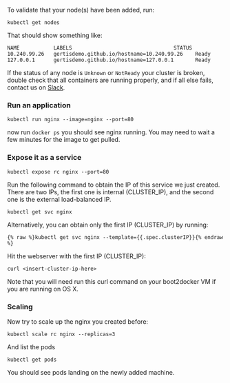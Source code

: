 ---
---

To validate that your node(s) have been added, run:

```shell
kubectl get nodes
```

That should show something like:

```shell
NAME           LABELS                                 STATUS
10.240.99.26   gertisdemo.github.io/hostname=10.240.99.26    Ready
127.0.0.1      gertisdemo.github.io/hostname=127.0.0.1       Ready
```

If the status of any node is `Unknown` or `NotReady` your cluster is broken, double check that all containers are running properly, and if all else fails, contact us on [Slack](/docs/troubleshooting/#slack).

### Run an application

```shell
kubectl run nginx --image=nginx --port=80
```

now run `docker ps` you should see nginx running.  You may need to wait a few minutes for the image to get pulled.

### Expose it as a service

```shell
kubectl expose rc nginx --port=80
```

Run the following command to obtain the IP of this service we just created. There are two IPs, the first one is internal (CLUSTER_IP), and the second one is the external load-balanced IP.

```shell
kubectl get svc nginx
```

Alternatively, you can obtain only the first IP (CLUSTER_IP) by running:

```shell
{% raw %}kubectl get svc nginx --template={{.spec.clusterIP}}{% endraw %}
```

Hit the webserver with the first IP (CLUSTER_IP):

```shell
curl <insert-cluster-ip-here>
```

Note that you will need run this curl command on your boot2docker VM if you are running on OS X.

### Scaling

Now try to scale up the nginx you created before:

```shell
kubectl scale rc nginx --replicas=3
```

And list the pods

```shell
kubectl get pods
```

You should see pods landing on the newly added machine.
